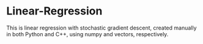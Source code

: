 # Linear-Regression
This is linear regression with stochastic gradient descent, created manually in both Python and C++, using numpy and vectors, respectively.
